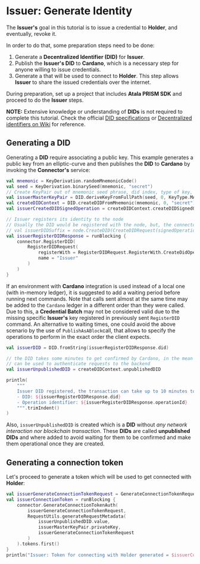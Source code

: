 # Issuer: Generate Identity

The **Issuer's** goal in this tutorial is to issue a credential to **Holder**, and eventually, revoke it.

In order to do that, some preparation steps need to be done:
1. Generate a **Decentralized Identifier (DID)** for **Issuer**.
2. Publish the **Issuer's DID** to **Cardano**, which is a necessary step for anyone willing to issue credentials.
3. Generate a that will be used to connect to **Holder**. This step allows **Issuer** to share the issued credentials over the internet.

During preparation, set up a project that includes **Atala PRISM SDK** and proceed to do the **Issuer** steps.

**NOTE:** Extensive knowledge or understanding of **DIDs** is not required to complete this tutorial. Check the official [DID specifications](https://w3c-ccg.github.io/did-spec/) or [Decentralized identifiers on Wiki](https://en.wikipedia.org/wiki/Decentralized_identifiers) for reference.

## Generating a DID

Generating a **DID** require associating a public key. This example generates a public key from an elliptic-curve and then publishes the **DID** to **Cardano** by invoking the **Connector's** service:

```kotlin
val mnemonic = KeyDerivation.randomMnemonicCode()
val seed = KeyDerivation.binarySeed(mnemonic, "secret")
// Create KeyPair out of mnemonic seed phrase, did index, type of key, key index
val issuerMasterKeyPair = DID.deriveKeyFromFullPath(seed, 0, KeyType.MASTER_KEY, 0)
val createDIDContext = DID.createDIDFromMnemonic(mnemonic, 0, "secret")
val issuerCreatedDIDSignedOperation = createDIDContext.createDIDSignedOperation

// Issuer registers its identity to the node
// Usually the DID would be registered with the node, but, the connector can handle that as well
// val issuerDIDSuffix = node.CreateDID(CreateDIDRequest(signedOperation)).id
val issuerRegisterDIDResponse = runBlocking {
    connector.RegisterDID(
        RegisterDIDRequest(
            registerWith = RegisterDIDRequest.RegisterWith.CreateDidOperation(issuerCreatedDIDSignedOperation),
            name = "Issuer"
        )
    )
}
```
If an environment with **Cardano** integration is used instead of a local one (with in-memory ledger), it is suggested to add a waiting period before running next commands.
Note that calls sent almost at the same time may be added to the `Cardano` ledger in a different order than they were called. Due to this, a **Credential Batch** may not be considered valid due to the missing specific **Issuer's** key registered in previously sent `RegisterDID` command.
An alternative to waiting times, one could avoid the above scenario by the use of `PublishAsABlock`call, that allows to specify the operations to perform in the exact order the client expects. 

```kotlin
val issuerDID = DID.fromString(issuerRegisterDIDResponse.did)

// the DID takes some minutes to get confirmed by Cardano, in the mean time, the unpublished DID
// can be used to authenticate requests to the backend
val issuerUnpublishedDID = createDIDContext.unpublishedDID

println(
    """
    Issuer DID registered, the transaction can take up to 10 minutes to be confirmed by the Cardano network
    - DID: ${issuerRegisterDIDResponse.did}
    - Operation identifier: ${issuerRegisterDIDResponse.operationId}
    """.trimIndent()
)
```

Also, `issuerUnpublishedDID` is created which is a **DID** without *any network interaction nor blockchain transaction*. These **DIDs** are called **unpublished DIDs** and where added to avoid waiting for them to be confirmed and make them operational once they are created.


## Generating a connection token

Let's proceed to generate a token which will be used to get connected with **Holder**:

```kotlin
val issuerGenerateConnectionTokenRequest = GenerateConnectionTokenRequest(count = 1)
val issuerConnectionToken = runBlocking {
    connector.GenerateConnectionTokenAuth(
        issuerGenerateConnectionTokenRequest,
        RequestUtils.generateRequestMetadata(
            issuerUnpublishedDID.value,
            issuerMasterKeyPair.privateKey,
            issuerGenerateConnectionTokenRequest
        )
    ).tokens.first()
}
println("Issuer: Token for connecting with Holder generated = $issuerConnectionToken")
```
